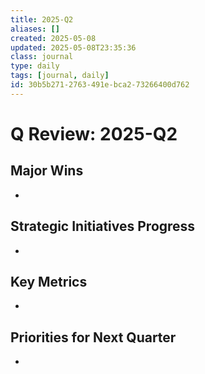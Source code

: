 ```yaml
---
title: 2025-Q2
aliases: []
created: 2025-05-08
updated: 2025-05-08T23:35:36
class: journal
type: daily
tags: [journal, daily]
id: 30b5b271-2763-491e-bca2-73266400d762
---
```

# Q Review: 2025-Q2

## Major Wins
- 

## Strategic Initiatives Progress
- 

## Key Metrics
- 

## Priorities for Next Quarter
- 
